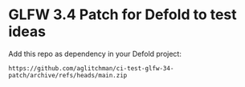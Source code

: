 # GLFW 3.4 Patch for Defold to test ideas

Add this repo as dependency in your Defold project:

```
https://github.com/aglitchman/ci-test-glfw-34-patch/archive/refs/heads/main.zip
```

